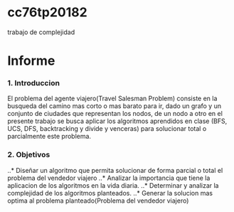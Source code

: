 # cc76tp20182
trabajo de complejidad

# Informe

### 1. Introduccion

El problema del agente viajero(Travel Salesman Problem) consiste en la busqueda del camino mas corto o mas barato para ir, dado un grafo 
y un conjunto de ciudades que representan los nodos, de un nodo a otro en el presente trabajo se busca aplicar los algoritmos aprendidos en clase
(BFS, UCS, DFS, backtracking y divide y venceras) para solucionar total o parcialmente este problema.


### 2. Objetivos

..* Diseñar un algoritmo que permita solucionar de forma parcial o total el problema del vendedor viajero
..* Analizar la importancia que tiene la aplicacion de los algoritmos en la vida diaria.
..* Determinar y analizar la complejidad de los algoritmos planteados.
..* Generar la solucion mas optima al problema planteado(Problema del vendedor viajero)




